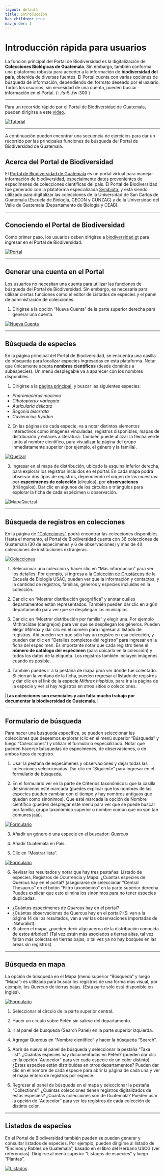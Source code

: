 ```yaml
---
layout: default
title: Introducción
has_children: true
nav_order: 1
---
```


# Introducción rápida para usuarios

La función principal del Portal de Biodiversidad es la digitalización de **Colecciones Biológicas de Guatemala**. Sin embargo, también conforma una plataforma robusta para acceder a la información de **biodiversidad del país**, obtenida de diversas fuentes. El Portal cuenta con varias opciones de búsqueda de información, dependiendo del formato deseado por el usuario. Todos los usuarios, sin necesidad de una cuenta, pueden buscar información en el Portal. 
{: .fs-5 .fw-300 }

---
Para un recorrido rápido por el Portal de Biodiversidad de Guatemala, pueden dirigirse a este [video](https://youtu.be/L40dI-uqNt0). 

[<img src="https://github.com/GuatemalaPortal/guatemalaportal.github.io/blob/main/static/portal/PortadaIntroducci%C3%B3n.jpg?raw=true" alt="Tutorial">](https://youtu.be/L40dI-uqNt0)

---

A continuación pueden encontrar una secuencia de ejercicios para dar un recorrido por las principales funciones de búsqueda del Portal de Biodiversidad de Guatemala.

## Acerca del Portal de Biodiversidad

El [Portal de Biodiversidad de Guatemala](https://biodiversidad.gt) es un portal virtual para manejar información de biodiversidad, especialmente datos provenientes de especímenes de colecciones científicas del país. El Portal de Biodiversidad fue generado con la plataforma especializada [Symbiota](https://symbiota.org/es), y está siendo utilizado para digitalizar las colecciones de la Universidad de San Carlos de Guatemala (Escuela de Biología, CECON y CUNZAC) y de la Universidad del Valle de Guatemala (Departamento de Biología y CEAB). 

---

## Conociendo el Portal de Biodiversidad

Como primer paso, los usuarios deben dirigirse a [biodiversidad.gt](https://biodiversidad.gt) para ingresar en el Portal de Biodiversidad. 

[<img src="https://github.com/GuatemalaPortal/guatemalaportal.github.io/blob/main/static/portal/Portal.jpg?raw=true" alt="Portal">](https://biodiversidad.gt)

---

## Generar una cuenta en el Portal

Los usuarios no necesitan una cuenta para utilizar las funciones de búsqueda del Portal de Biodiversidad. Sin embargo, es necesaria para utilizar ciertas funciones como el editor de Listados de especies y el panel de administración de colecciones. 


1. Dirigirse a la opción “Nueva Cuenta” de la parte superior derecha para generar una cuenta.

[<img src="https://github.com/GuatemalaPortal/guatemalaportal.github.io/blob/main/static/portal/NuevoPerfil.jpg?raw=true" alt="Nueva Cuenta">](https://biodiversidad.gt/portal/profile/newprofile.php)

---

## Búsqueda de especies

En la página principal del Portal de Biodiversidad, se encuentra una casilla de búsqueda para localizar especies ingresadas en esta plataforma. Notar que únicamente acepta **nombres científicos** (desde dominios a subespecies). Un menú desplegable va a aparecer con los nombres disponibles.  

1. Dirigirse a la [página principal](https://biodiversidad.gt), y buscar las siguientes especies: 
- _Pharomachrus mocinno_
- _Cibotopteryx variegata_
- _Auricularia delicata_
- _Begonia biserrata_
- _Cuvieronius hyodon_

2. En las páginas de cada especie, va a notar distintos elementos interactivos como imágenes vinculadas, registros disponibles, mapas de distribución y enlaces a literatura. También puede utilizar la flecha verde junto al nombre científico, para visualizar la página del grupo inmediatamente superior (por ejemplo, el género y la familia).

[<img src="https://github.com/GuatemalaPortal/guatemalaportal.github.io/blob/main/static/portal/Quetzal.jpg?raw=true)" alt="Quetzal">](https://biodiversidad.gt/portal/taxa/index.php?tid=4458&taxauthid=1&clid=0)

3. Ingresar en el mapa de distribución, ubicado la esquina inferior derecha, para explorar los registros incluidos en el portal. En cada mapa podrá observar dos tipos de registros, dependiendo el origen de las muestras: por **especímenes de colección** (círculos), por **observaciones** (triángulos). Dar clic en algunos de los círculos o triángulos para explorar la ficha de cada espécimen u observación. 

<img src="https://github.com/GuatemalaPortal/guatemalaportal.github.io/blob/main/static/portal/MapaQuetzal.jpg?raw=true)" alt="MapaQuetzal">

---

## Búsqueda de registros en colecciones

En la página de ["Colecciones"](https://biodiversidad.gt/portal/collections/index.php) podrá encontrar las colecciones disponibles. Hasta el momento, el Portal de Biodiversidad cuenta con 36 colecciones de Guatemala (30 de especímenes y 6 de observaciones) y más de 40 colecciones de instituciones extranjeras. 

[<img src="https://github.com/GuatemalaPortal/guatemalaportal.github.io/blob/main/static/portal/ColeccionesPortal.jpg?raw=true)" alt="Colecciones">](https://biodiversidad.gt/portal/collections/index.php)

1. Seleccionar una colección y hacer clic en “Más información” para ver los detalles. Por ejemplo, si ingresa a la [Colección de Crustáceos](https://biodiversidad.gt/portal/collections/misc/collprofiles.php?collid=72) de la Escuela de Biología USAC, pueden ver que la información y contactos, y la cantidad de registros, familias, géneros y especies incluidas en la colección. 

2. Dar clic en “Mostrar distribución geográfica” y anotar cuáles departamentos están representados.  También pueden dar clic en algún departamento para ver que se despliegan los municipios. 

3. Dar clic en “Mostrar distribución por familia” y elegir una. Por ejemplo Mithracidae (cangrejos) para ver que se despliegan los géneros. Pueden elegir _Mithrax_ y dar clic en el número para ingresar al listado de registros. Ahí pueden ver que sólo hay un registro en esa colección, y pueden dar clic en “Detalles completos del registro” para ingresar en la ficha del espécimen. Es importante notar que cada registro tiene el **número de catálogo del espécimen** (para ubicarlo en la colección) y todos los datos de la etiqueta. Los registros también incluyen imágenes cuando es posible. 
4. También puedes ir a la pestaña de mapa para ver dónde fue colectado. Si cierran la ventana de la ficha, pueden regresar al listado de registros y dar clic en el link de la especie _Mithrax hispidus_, para ir a la página de la especie y ver si hay registros en otros sitios o colecciones.

|**Las colecciones son esenciales y aún falta mucho trabajo por documentar la biodiversidad de Guatemala.**|

---

## Formulario de búsqueda

Para hacer una búsqueda específica, se pueden seleccionar las colecciones que deseamos explorar (clic en el menú superior “Búsqueda” y luego “Colecciones”) y utilizar el formulario especializado. Notar que pueden hacerse búsquedas de especímenes, de observaciones, o de ambos tipos de registro.

1. Usar la pestaña de especímenes y observaciones y dejar todas las colecciones seleccionadas. Dar clic en “Siguiente” para ingresar en el formulario de búsqueda. 

2. En el formulario ver en la parte de Criterios taxonómicos: que la casilla de sinónimos esté marcada (puedes explicar que los nombres de las especies pueden cambiar con el tiempo y hay nombres antiguos que quedan como sinónimos). Que esté marcada la opción de Nombre científico (pueden desplegar este menú para ver que se puede buscar por familia, grupo taxonómico superior o nombre común que no son tan comunes jaja). 

[<img src="https://github.com/GuatemalaPortal/guatemalaportal.github.io/blob/main/static/portal/B%C3%BAsquedaColecciones.jpg?raw=true)" alt="Formulario">](https://biodiversidad.gt/portal/collections/harvestparams.php)

3. Añadir un género o una especie en el buscador:  _Quercus_ 

4. Añadir Guatemala en País.

5. Clic en “Mostrar lista”.

[<img src="https://github.com/GuatemalaPortal/guatemalaportal.github.io/blob/main/static/portal/B%C3%BAsquedaQuercus.jpg?raw=true)" alt="Formulario">](https://biodiversidad.gt/portal/collections/list.php?taxa=Quercus&usethes=1&taxontype=2)

6. Revisar los resultados y notar que hay tres pestañas: Listado de especies, Registros de Ocurrencia y Mapa.
¿Cuántas especies de Quercus hay en el portal? (asegurarse de seleccionar “Central Thesaurus” en el botón “Filtro taxonómico” en la parte superior derecha. Puedes explicar que esto elimina los sinónimos para no tener especies duplicadas.
- ¿Cuántos especímenes de _Quercus_ hay en el portal?
- ¿Cuántas observaciones de Quercus hay en el portal? (Si van a la página 14 de los resultados, van a ver las observaciones importadas de iNaturalist).
- Si abren el mapa, ¿pueden decir algo acerca de la distribución conocida de estos árboles? (Tal vez están más asociados a tierras altas, tal vez faltan más colectas en tierras bajas, o tal vez ya no hay bosques en las áreas sin registros).

---

## Búsqueda en mapa

La opción de búsqueda en el Mapa (menú superior “Búsqueda” y luego “Mapa”) es utilizada para buscar los registros de una forma más visual, por ejemplo, los _Quercus_ de tierras bajas. (Esta parte sólo está disponible en inglés).

[<img src="https://github.com/GuatemalaPortal/guatemalaportal.github.io/blob/main/static/portal/B%C3%BAsquedaMapa.jpg?raw=true)" alt="Formulario">](https://biodiversidad.gt/portal/collections/map/index.php)

1. Seleccionar el círculo de la parte superior central.

2. Hacer un círculo sobre Petén sin salirse del departamento.

3. Ir al panel de búsqueda (Search Panel) en la parte superior izquierda.

4. Agregar Quercus en “Nombre científico” y hacer la búsqueda “Search”.

5. Abrir de nuevo el panel de búsqueda y seleccionar la pestaña “Taxa list”. ¿Cuántas especies hay documentadas en Petén? (pueden dar clic en la opción “Autocolor” para ver cada especie de un color distinto). ¿Estas especies están distribuidas en otros departamentos? Pueden dar clic en el nombre de cada especie para abrir la página de cada una y ver el mapa entero de registros por especie.

6. Regresar al panel de búsqueda en el mapa y seleccionar la pestaña “Collections”. ¿Cuántas colecciones tienen registros digitalizados de estas especies? ¿Cuántas colecciones son de Guatemala? Pueden usar la opción de “Autocolor” para ver los registros de cada colección de distinto color.

---

## Listados de especies

En el Portal de Biodiversidad también pueden se pueden generar y consultar listados de especies. Por ejemplo, pueden dirigirse al listado de “Encinos y Robles de Guatemala”, basado en el libro del Herbario USCG (ver referencias). Dirigirse al menú superior “Listados de especies” y luego “Plantas”.

[<img src="https://github.com/GuatemalaPortal/guatemalaportal.github.io/blob/main/static/portal/ListadosEspecies.jpg?raw=true)" alt="Listados">](https://biodiversidad.gt/portal/projects/index.php)
